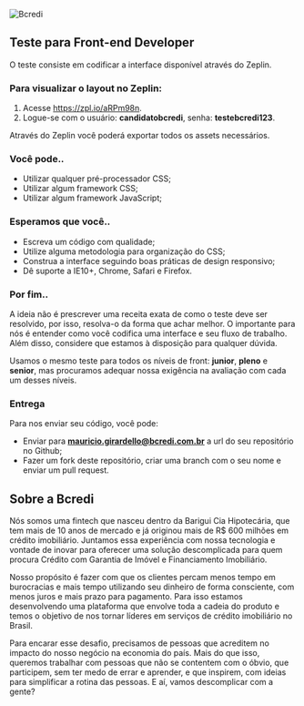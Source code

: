 ![Bcredi](https://meubcredi.com.br/assets_b2c/frontend_mocks/logo_bcredi-8023892e3b26adf4e82ca69687d3ed87c652a4a44ce2f8ea991e3e254ad2bcae.svg "Bcredi")

## Teste para Front-end Developer

O teste consiste em codificar a interface disponível através do Zeplin.

### Para visualizar o layout no Zeplin:

1. Acesse https://zpl.io/aRPm98n.
2. Logue-se com o usuário: **candidatobcredi**, senha: **testebcredi123**.

Através do Zeplin você poderá exportar todos os assets necessários.

### Você pode..

* Utilizar qualquer pré-processador CSS; 
* Utilizar algum framework CSS;
* Utilizar algum framework JavaScript;

### Esperamos que você..

* Escreva um código com qualidade;
* Utilize alguma metodologia para organização do CSS;
* Construa a interface seguindo boas práticas de design responsivo;
* Dê suporte a IE10+, Chrome, Safari e Firefox.

### Por fim..

A ideia não é prescrever uma receita exata de como o teste deve ser resolvido, por isso, resolva-o da forma que achar melhor. O importante para nós é entender como você codifica uma interface e seu fluxo de trabalho. Além disso, considere que estamos à disposição para qualquer dúvida.

Usamos o mesmo teste para todos os níveis de front: **junior**, **pleno** e **senior**, mas procuramos adequar nossa exigência na avaliação com cada um desses níveis.

### Entrega

Para nos enviar seu código, você pode:

* Enviar para **mauricio.girardello@bcredi.com.br**  a url do seu repositório no Github;
* Fazer um fork deste repositório, criar uma branch com o seu nome e enviar um pull request.

## Sobre a Bcredi

Nós somos uma fintech que nasceu dentro da Barigui Cia Hipotecária, que tem mais de 10 anos de mercado e já originou mais de R$ 600 milhões em crédito imobiliário. Juntamos essa experiência com nossa tecnologia e vontade de inovar para oferecer uma solução descomplicada para quem procura Crédito com Garantia de Imóvel e Financiamento Imobiliário. 

Nosso propósito é fazer com que os clientes percam menos tempo em burocracias e mais tempo utilizando seu dinheiro de forma consciente, com menos juros e mais prazo para pagamento. Para isso estamos desenvolvendo uma plataforma que envolve toda a cadeia do produto e temos o objetivo de nos tornar líderes em serviços de crédito imobiliário no Brasil.

Para encarar esse desafio, precisamos de pessoas que acreditem no impacto do nosso negócio na economia do país. Mais do que isso, queremos trabalhar com pessoas que não se contentem com o óbvio, que participem, sem ter medo de errar e aprender, e que inspirem, com ideias para simplificar a rotina das pessoas. E aí, vamos descomplicar com a gente?
